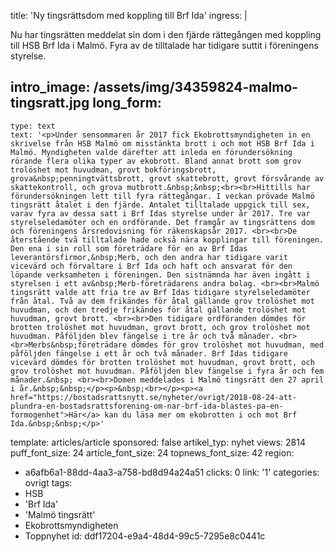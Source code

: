 title: 'Ny tingsrättsdom med koppling till Brf Ida'
ingress: |
  <p>Nu har tingsrätten meddelat sin dom i den fjärde rättegången med koppling till HSB Brf Ida i Malmö. Fyra av de tilltalade har tidigare suttit i föreningens styrelse.
  </p>
  
intro_image: /assets/img/34359824-malmo-tingsratt.jpg
long_form:
  -
    type: text
    text: '<p>Under sensommaren år 2017 fick Ekobrottsmyndigheten in en skrivelse från HSB Malmö om misstänkta brott i och mot HSB Brf Ida i Malmö. Myndigheten valde därefter att inleda en förundersökning rörande flera olika typer av ekobrott. Bland annat brott som grov trolöshet mot huvudman, grovt bokföringsbrott, grova&nbsp;penningtvättsbrott, grovt skattebrott, grovt försvårande av skattekontroll, och grova mutbrott.&nbsp;&nbsp;<br><br>Hittills har förundersökningen lett till fyra rättegångar. I veckan prövade Malmö tingsrätt åtalet i den fjärde. Antalet tilltalade uppgick till sex, varav fyra av dessa satt i Brf Idas styrelse under år 2017. Tre var styrelseledamöter och en ordförande. Det framgår av tingsrättens dom och föreningens årsredovisning för räkenskapsår 2017. <br><br>De återstående två tilltalade hade också nära kopplingar till föreningen. Den ena i sin roll som företrädare för en av Brf Idas leverantörsfirmor,&nbsp;Merb, och den andra har tidigare varit vicevärd och förvaltare i Brf Ida och haft och ansvarat för den löpande verksamheten i föreningen. Den sistnämnda har även ingått i styrelsen i ett av&nbsp;Merb-företrädarens andra bolag. <br><br>Malmö tingsrätt valde att fria tre av Brf Idas tidigare styrelseledamöter från åtal. Två av dem frikändes för åtal gällande grov trolöshet mot huvudman, och den tredje frikändes för åtal gällande trolöshet mot huvudman, grovt brott. <br><br>Den tidigare ordföranden dömdes för brotten trolöshet mot huvudman, grovt brott, och grov trolöshet mot huvudman. Påföljden blev fängelse i tre år och två månader. <br><br>Merbs&nbsp;företrädare dömdes för grov trolöshet mot huvudman, med påföljden fängelse i ett år och två månader. Brf Idas tidigare vicevärd dömdes för brotten trolöshet mot huvudman, grovt brott, och grov trolöshet mot huvudman. Påföljden blev fängelse i fyra år och fem månader.&nbsp; <br><br>Domen meddelades i Malmö tingsrätt den 27 april i år.&nbsp;&nbsp;</p><p>&nbsp;<br></p><p><a href="https://bostadsrattsnytt.se/nyheter/ovrigt/2018-08-24-att-plundra-en-bostadsrattsforening-om-nar-brf-ida-blastes-pa-en-formogenhet">Här</a> kan du läsa mer om ekobrotten i och mot Brf Ida.&nbsp;&nbsp;</p>'
template: articles/article
sponsored: false
artikel_typ: nyhet
views: 2814
puff_font_size: 24
article_font_size: 24
topnews_font_size: 42
region:
  - a6afb6a1-88dd-4aa3-a758-bd8d94a24a51
clicks: 0
link: '1'
categories: ovrigt
tags:
  - HSB
  - 'Brf Ida'
  - 'Malmö tingsrätt'
  - Ekobrottsmyndigheten
  - Toppnyhet
id: ddf17204-e9a4-48d4-99c5-7295e8c0441c
